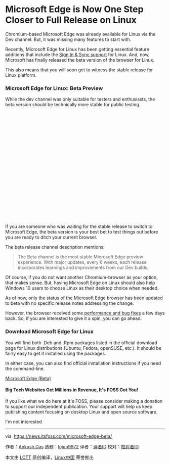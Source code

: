 [#]: subject: (Microsoft Edge is Now One Step Closer to Full Release on Linux)
[#]: via: (https://news.itsfoss.com/microsoft-edge-beta/)
[#]: author: (Ankush Das https://news.itsfoss.com/author/ankush/)
[#]: collector: (lujun9972)
[#]: translator: ( )
[#]: reviewer: ( )
[#]: publisher: ( )
[#]: url: ( )

Microsoft Edge is Now One Step Closer to Full Release on Linux
======

Chromium-based Microsoft Edge was already available for Linux via the Dev channel. But, it was missing many features to start with.

Recently, Microsoft Edge for Linux has been getting essential feature additions that include the [Sign In &amp; Sync support][1] for Linux. And, now, Microsoft has finally released the beta version of the browser for Linux.

This also means that you will soon get to witness the stable release for Linux platform.

### Microsoft Edge for Linux: Beta Preview

While the dev channel was only suitable for testers and enthusiasts, the beta version should be technically more stable for public testing.

![][2]

If you are someone who was waiting for the stable release to switch to Microsoft Edge, the beta version is your best bet to test things out before you are ready to ditch your current browser.

The beta release channel description mentions:

> The Beta channel is the most stable Microsoft Edge preview experience. With major updates, every 6 weeks, each release incorporates learnings and improvements from our Dev builds.

Of course, if you do not want another Chromium-browser as your option, that makes sense. But, having Microsoft Edge on Linux should also help Windows 10 users to choose Linux as their desktop choice when needed.

As of now, only the status of the Microsoft Edge browser has been updated to beta with no specific release notes addressing the change.

However, the browser received some [performance and bug fixes][3] a few days back. So, if you are interested to give it a spin, you can go ahead.

### Download Microsoft Edge for Linux

You will find both .Deb and .Rpm packages listed in the official download page for Linux distributions (Ubuntu, Fedora, openSUSE, etc.). It should be fairly easy to get it installed using the packages.

In either case, you can also find official installation instructions if you need the command-line.

[Microsoft Edge (Beta)][4]

#### Big Tech Websites Get Millions in Revenue, It's FOSS Got You!

If you like what we do here at It's FOSS, please consider making a donation to support our independent publication. Your support will help us keep publishing content focusing on desktop Linux and open source software.

I'm not interested

--------------------------------------------------------------------------------

via: https://news.itsfoss.com/microsoft-edge-beta/

作者：[Ankush Das][a]
选题：[lujun9972][b]
译者：[译者ID](https://github.com/译者ID)
校对：[校对者ID](https://github.com/校对者ID)

本文由 [LCTT](https://github.com/LCTT/TranslateProject) 原创编译，[Linux中国](https://linux.cn/) 荣誉推出

[a]: https://news.itsfoss.com/author/ankush/
[b]: https://github.com/lujun9972
[1]: https://news.itsfoss.com/microsoft-edge-dev-sync/
[2]: data:image/svg+xml;base64,PHN2ZyBoZWlnaHQ9JzUyOCcgd2lkdGg9Jzc4MCcgeG1sbnM9J2h0dHA6Ly93d3cudzMub3JnLzIwMDAvc3ZnJyB2ZXJzaW9uPScxLjEnLz4=
[3]: https://github.com/MicrosoftDocs/Edge-Enterprise/commits/public/edgeenterprise/microsoft-edge-relnote-beta-channel.md
[4]: https://www.microsoftedgeinsider.com/en-us/download
